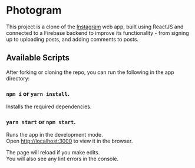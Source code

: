 # Photogram

This project is a clone of the [Instagram](https://instagram.com) web app, built using ReactJS and connected to a Firebase backend to improve its functionality - from signing up to uploading posts, and adding comments to posts.



## Available Scripts

After forking or cloning the repo, you can run the following in the app directory:

### `npm i` or `yarn install`.

Installs the required dependencies.

### `yarn start` or `npm start`.

Runs the app in the development mode.\
Open [http://localhost:3000](http://localhost:3000) to view it in the browser.

The page will reload if you make edits.\
You will also see any lint errors in the console.
